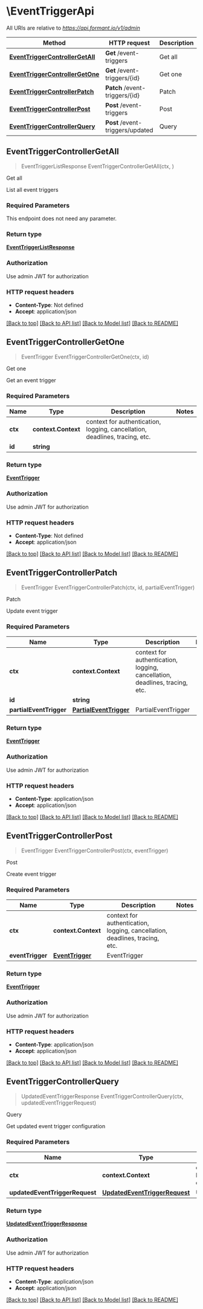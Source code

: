 # \EventTriggerApi

All URIs are relative to *https://api.formant.io/v1/admin*

Method | HTTP request | Description
------------- | ------------- | -------------
[**EventTriggerControllerGetAll**](EventTriggerApi.md#EventTriggerControllerGetAll) | **Get** /event-triggers | Get all
[**EventTriggerControllerGetOne**](EventTriggerApi.md#EventTriggerControllerGetOne) | **Get** /event-triggers/{id} | Get one
[**EventTriggerControllerPatch**](EventTriggerApi.md#EventTriggerControllerPatch) | **Patch** /event-triggers/{id} | Patch
[**EventTriggerControllerPost**](EventTriggerApi.md#EventTriggerControllerPost) | **Post** /event-triggers | Post
[**EventTriggerControllerQuery**](EventTriggerApi.md#EventTriggerControllerQuery) | **Post** /event-triggers/updated | Query



## EventTriggerControllerGetAll

> EventTriggerListResponse EventTriggerControllerGetAll(ctx, )

Get all

List all event triggers

### Required Parameters

This endpoint does not need any parameter.

### Return type

[**EventTriggerListResponse**](EventTriggerListResponse.md)

### Authorization

Use admin JWT for authorization

### HTTP request headers

- **Content-Type**: Not defined
- **Accept**: application/json

[[Back to top]](#) [[Back to API list]](../README.md#documentation-for-api-endpoints)
[[Back to Model list]](../README.md#documentation-for-models)
[[Back to README]](../README.md)


## EventTriggerControllerGetOne

> EventTrigger EventTriggerControllerGetOne(ctx, id)

Get one

Get an event trigger

### Required Parameters


Name | Type | Description  | Notes
------------- | ------------- | ------------- | -------------
**ctx** | **context.Context** | context for authentication, logging, cancellation, deadlines, tracing, etc.
**id** | **string**|  | 

### Return type

[**EventTrigger**](EventTrigger.md)

### Authorization

Use admin JWT for authorization

### HTTP request headers

- **Content-Type**: Not defined
- **Accept**: application/json

[[Back to top]](#) [[Back to API list]](../README.md#documentation-for-api-endpoints)
[[Back to Model list]](../README.md#documentation-for-models)
[[Back to README]](../README.md)


## EventTriggerControllerPatch

> EventTrigger EventTriggerControllerPatch(ctx, id, partialEventTrigger)

Patch

Update event trigger

### Required Parameters


Name | Type | Description  | Notes
------------- | ------------- | ------------- | -------------
**ctx** | **context.Context** | context for authentication, logging, cancellation, deadlines, tracing, etc.
**id** | **string**|  | 
**partialEventTrigger** | [**PartialEventTrigger**](PartialEventTrigger.md)| PartialEventTrigger | 

### Return type

[**EventTrigger**](EventTrigger.md)

### Authorization

Use admin JWT for authorization

### HTTP request headers

- **Content-Type**: application/json
- **Accept**: application/json

[[Back to top]](#) [[Back to API list]](../README.md#documentation-for-api-endpoints)
[[Back to Model list]](../README.md#documentation-for-models)
[[Back to README]](../README.md)


## EventTriggerControllerPost

> EventTrigger EventTriggerControllerPost(ctx, eventTrigger)

Post

Create event trigger

### Required Parameters


Name | Type | Description  | Notes
------------- | ------------- | ------------- | -------------
**ctx** | **context.Context** | context for authentication, logging, cancellation, deadlines, tracing, etc.
**eventTrigger** | [**EventTrigger**](EventTrigger.md)| EventTrigger | 

### Return type

[**EventTrigger**](EventTrigger.md)

### Authorization

Use admin JWT for authorization

### HTTP request headers

- **Content-Type**: application/json
- **Accept**: application/json

[[Back to top]](#) [[Back to API list]](../README.md#documentation-for-api-endpoints)
[[Back to Model list]](../README.md#documentation-for-models)
[[Back to README]](../README.md)


## EventTriggerControllerQuery

> UpdatedEventTriggerResponse EventTriggerControllerQuery(ctx, updatedEventTriggerRequest)

Query

Get updated event trigger configuration

### Required Parameters


Name | Type | Description  | Notes
------------- | ------------- | ------------- | -------------
**ctx** | **context.Context** | context for authentication, logging, cancellation, deadlines, tracing, etc.
**updatedEventTriggerRequest** | [**UpdatedEventTriggerRequest**](UpdatedEventTriggerRequest.md)| UpdatedEventTriggerRequest | 

### Return type

[**UpdatedEventTriggerResponse**](UpdatedEventTriggerResponse.md)

### Authorization

Use admin JWT for authorization

### HTTP request headers

- **Content-Type**: application/json
- **Accept**: application/json

[[Back to top]](#) [[Back to API list]](../README.md#documentation-for-api-endpoints)
[[Back to Model list]](../README.md#documentation-for-models)
[[Back to README]](../README.md)

